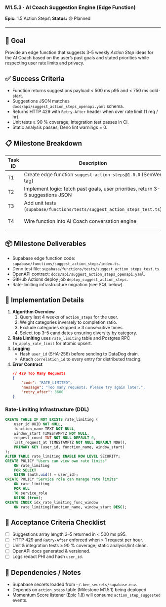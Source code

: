 ### M1.5.3 · AI Coach Suggestion Engine (Edge Function)

**Epic:** 1.5 Action Steps\\ **Status:** 🟡 Planned

---

## 🎯 Goal

Provide an edge function that suggests 3–5 weekly _Action Step_ ideas for the AI
Coach based on the user’s past goals and stated priorities while respecting user
rate limits and privacy.

## ✅ Success Criteria

- Function returns suggestions payload < 500 ms p95 and < 750 ms cold-start.
- Suggestions JSON matches `docs/api/suggest_action_steps_openapi.yaml` schema.
- Returns HTTP 429 with `Retry-After` header when over rate limit (1 req / hr).
- Unit tests ≥ 90 % coverage; integration test passes in CI.
- Static analysis passes; Deno lint warnings = 0.

## 📋 Milestone Breakdown

| Task ID | Description                                                                     | Est. Hrs | Status      |
| ------- | ------------------------------------------------------------------------------- | -------- | ----------- |
| T1      | Create edge function `suggest-action-steps@1.0.0` (SemVer tag)                  | 4h       | ✅ Complete |
| T2      | Implement logic: fetch past goals, user priorities, return 3-5 suggestions JSON | 4h       | ✅ Complete |
| T3      | Add unit tests (`supabase/functions/tests/suggest_action_steps_test.ts`)        | 3h       | ✅ Complete |
| T4      | Wire function into AI Coach conversation engine                                 | 3h       | 🟡 Planned  |

## 📦 Milestone Deliverables

- Supabase edge function code:
  `supabase/functions/suggest_action_steps/index.ts`.
- Deno test file: `supabase/functions/tests/suggest_action_steps_test.ts`.
- OpenAPI contract: `docs/api/suggest_action_steps_openapi.yaml`.
- GitHub Actions deploy job `deploy_suggest_action_steps`.
- Rate-limiting infrastructure migration (see SQL below).

## 🔧 Implementation Details

1. **Algorithm Overview**
   1. Query last 4 weeks of `action_steps` for the user.
   2. Weight categories inversely to completion ratio.
   3. Exclude categories skipped ≥ 3 consecutive times.
   4. Select top 3–5 candidates ensuring diversity by category.
2. **Rate Limiting** uses `rate_limiting` table and Postgres RPC
   `fn_apply_rate_limit` for atomic upsert.
3. **Logging**
   - Hash `user_id` (SHA-256) before sending to DataDog drain.
   - Attach `correlation_id` to every entry for distributed tracing.
4. **Error Contract**
   ```json
   // 429 Too Many Requests
   {
       "code": "RATE_LIMITED",
       "message": "Too many requests. Please try again later.",
       "retry_after": 3600
   }
   ```

### Rate-Limiting Infrastructure (DDL)

```sql
CREATE TABLE IF NOT EXISTS rate_limiting (
    user_id UUID NOT NULL,
    function_name TEXT NOT NULL,
    window_start TIMESTAMPTZ NOT NULL,
    request_count INT NOT NULL DEFAULT 0,
    last_request_at TIMESTAMPTZ NOT NULL DEFAULT NOW(),
    PRIMARY KEY (user_id, function_name, window_start)
);
ALTER TABLE rate_limiting ENABLE ROW LEVEL SECURITY;
CREATE POLICY "Users can view own rate limits"
    ON rate_limiting
    FOR SELECT
    USING (auth.uid() = user_id);
CREATE POLICY "Service role can manage rate limits"
    ON rate_limiting
    FOR ALL
    TO service_role
    USING (true);
CREATE INDEX idx_rate_limiting_func_window
    ON rate_limiting(function_name, window_start DESC);
```

## 📜 Acceptance Criteria Checklist

- [ ] Suggestions array length 3–5 returned in < 500 ms p95.
- [ ] HTTP 429 and `Retry-After` enforced when > 1 request per hour.
- [ ] Unit & integration tests ≥ 90 % coverage; static analysis/lint clean.
- [ ] OpenAPI docs generated & versioned.
- [ ] Logs redact PHI and hash `user_id`.

## 🔗 Dependencies / Notes

- Supabase secrets loaded from `~/.bee_secrets/supabase.env`.
- Depends on `action_steps` table (Milestone M1.5.1) being deployed.
- Momentum Score listener (Epic 1.8) will consume `action_step_suggested`
  events.
